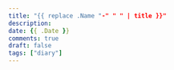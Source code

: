 ```yaml
---
title: "{{ replace .Name "-" " " | title }}"
description: 
date: {{ .Date }}
comments: true
draft: false
tags: ["diary"]
---
```

